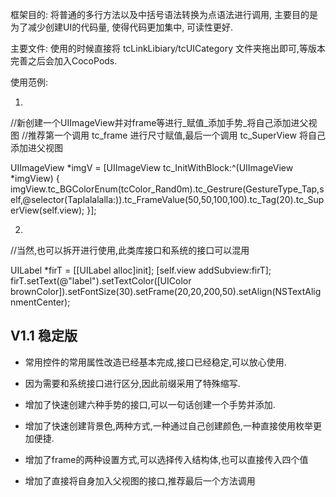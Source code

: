 

框架目的: 将普通的多行方法以及中括号语法转换为点语法进行调用, 主要目的是为了减少创建UI的代码量, 使得代码更加集中, 可读性更好.

主要文件: 使用的时候直接将 	tcLinkLibiary/tcUICategory 文件夹拖出即可,等版本完善之后会加入CocoPods.

使用范例:

1.

//新创建一个UIImageView并对frame等进行_赋值_添加手势_将自己添加进父视图
//推荐第一个调用 tc_frame 进行尺寸赋值,最后一个调用 tc_SuperView 将自己添加进父视图

UIImageView *imgV = [UIImageView tc_InitWithBlock:^(UIImageView *imgView) {
      imgView.tc_BGColorEnum(tcColor_Rand0m).tc_Gestrure(GestureType_Tap,self,@selector(Taplalalalla:)).tc_FrameValue(50,50,100,100).tc_Tag(20).tc_SuperView(self.view);
  }];



2.

//当然,也可以拆开进行使用,此类库接口和系统的接口可以混用

UILabel *firT = [[UILabel alloc]init];
[self.view addSubview:firT];
firT.setText(@"label").setTextColor([UIColor brownColor]).setFontSize(30).setFrame(20,20,200,50).setAlign(NSTextAlignmentCenter);

## V1.1 稳定版

- 常用控件的常用属性改造已经基本完成,接口已经稳定,可以放心使用.

- 因为需要和系统接口进行区分,因此前缀采用了特殊缩写.
- 增加了快速创建六种手势的接口,可以一句话创建一个手势并添加.
- 增加了快速创建背景色,两种方式,一种通过自己创建颜色,一种直接使用枚举更加便捷.
- 增加了frame的两种设置方式,可以选择传入结构体,也可以直接传入四个值
- 增加了直接将自身加入父视图的接口,推荐最后一个方法调用








